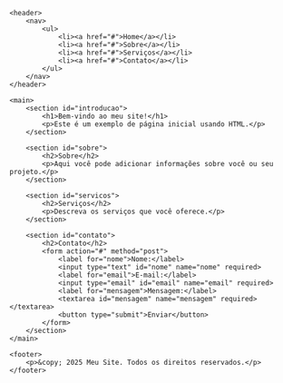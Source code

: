 <!DOCTYPE html>
<html lang="pt-br">
<head>
    <meta charset="UTF-8">
    <meta name="viewport" content="width=device-width, initial-scale=1.0">
    <meta http-equiv="X-UA-Compatible" content="ie=edge">
    <title>Meu Site</title>
    <link rel="stylesheet" href="styles.css"> <!-- Se você quiser adicionar um arquivo CSS -->
</head>
<body>

    <header>
        <nav>
            <ul>
                <li><a href="#">Home</a></li>
                <li><a href="#">Sobre</a></li>
                <li><a href="#">Serviços</a></li>
                <li><a href="#">Contato</a></li>
            </ul>
        </nav>
    </header>

    <main>
        <section id="introducao">
            <h1>Bem-vindo ao meu site!</h1>
            <p>Este é um exemplo de página inicial usando HTML.</p>
        </section>

        <section id="sobre">
            <h2>Sobre</h2>
            <p>Aqui você pode adicionar informações sobre você ou seu projeto.</p>
        </section>

        <section id="servicos">
            <h2>Serviços</h2>
            <p>Descreva os serviços que você oferece.</p>
        </section>

        <section id="contato">
            <h2>Contato</h2>
            <form action="#" method="post">
                <label for="nome">Nome:</label>
                <input type="text" id="nome" name="nome" required>
                <label for="email">E-mail:</label>
                <input type="email" id="email" name="email" required>
                <label for="mensagem">Mensagem:</label>
                <textarea id="mensagem" name="mensagem" required></textarea>
                <button type="submit">Enviar</button>
            </form>
        </section>
    </main>

    <footer>
        <p>&copy; 2025 Meu Site. Todos os direitos reservados.</p>
    </footer>

</body>
</html>

